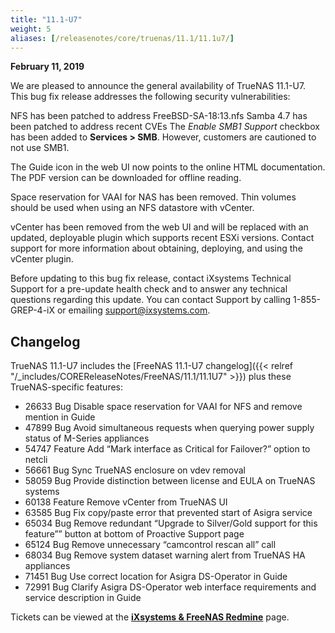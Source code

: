 ```yaml
---
title: "11.1-U7"
weight: 5
aliases: [/releasenotes/core/truenas/11.1/11.1u7/]
---
```


**February 11, 2019**

We are pleased to announce the general availability of TrueNAS 11.1-U7. This bug fix release addresses the following security vulnerabilities:

NFS has been patched to address FreeBSD-SA-18:13.nfs
Samba 4.7 has been patched to address recent CVEs
The *Enable SMB1 Support* checkbox has been added to **Services > SMB**. However, customers are cautioned to not use SMB1.

The Guide icon in the web UI now points to the online HTML documentation. The PDF version can be downloaded for offline reading.

Space reservation for VAAI for NAS has been removed. Thin volumes should be used when using an NFS datastore with vCenter.

vCenter has been removed from the web UI and will be replaced with an updated, deployable plugin which supports recent ESXi versions. Contact support for more information about obtaining, deploying, and using the vCenter plugin.

Before updating to this bug fix release, contact iXsystems Technical Support for a pre-update health check and to answer any technical questions regarding this update. You can contact Support by calling 1-855-GREP-4-iX or emailing support@ixsystems.com.

## Changelog
 
TrueNAS 11.1-U7 includes the [FreeNAS 11.1-U7 changelog]({{< relref "/_includes/COREReleaseNotes/FreeNAS/11.1/11.1U7" >}}) plus these TrueNAS-specific features:

+ 26633	Bug	Disable space reservation for VAAI for NFS and remove mention in Guide
+ 47899	Bug	Avoid simultaneous requests when querying power supply status of M-Series appliances
+ 54747	Feature	Add “Mark interface as Critical for Failover?” option to netcli
+ 56661	Bug	Sync TrueNAS enclosure on vdev removal
+ 58059	Bug	Provide distinction between license and EULA on TrueNAS systems
+ 60138	Feature	Remove vCenter from TrueNAS UI
+ 63585	Bug	Fix copy/paste error that prevented start of Asigra service
+ 65034	Bug	Remove redundant “Upgrade to Silver/Gold support for this feature”” button at bottom of Proactive Support page
+ 65124	Bug	Remove unnecessary “camcontrol rescan all” call
+ 68034	Bug	Remove system dataset warning alert from TrueNAS HA appliances
+ 71451	Bug	Use correct location for Asigra DS-Operator in Guide
+ 72991	Bug	Clarify Asigra DS-Operator web interface requirements and service description in Guide

Tickets can be viewed at the [**iXsystems & FreeNAS Redmine**](https://redmine.ixsystems.com/issues/) page.
